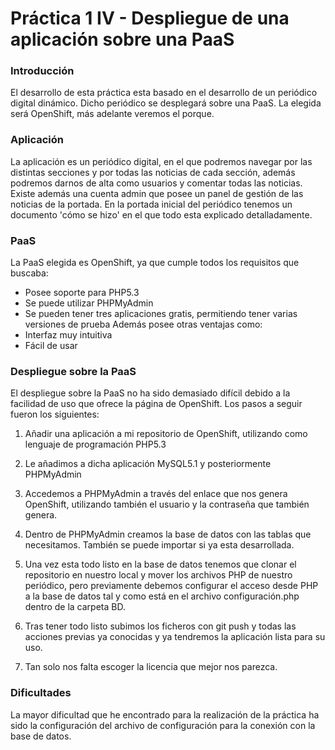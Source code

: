 # Práctica 1 IV - Despliegue de una aplicación sobre una PaaS

### Introducción

El desarrollo de esta práctica esta basado en el desarrollo de un periódico digital dinámico. Dicho periódico se desplegará sobre una PaaS. La elegida será OpenShift, más adelante veremos el porque.

### Aplicación

La aplicación es un periódico digital, en el que podremos navegar por las distintas secciones y por todas las noticias de cada sección, además podremos darnos de alta como usuarios y comentar todas las noticias. Existe además una cuenta admin que posee un panel de gestión de las noticias de la portada.
En la portada inicial del periódico tenemos un documento 'cómo se hizo' en el que todo esta explicado detalladamente.

### PaaS

La PaaS elegida es OpenShift, ya que cumple todos los requisitos que buscaba:
* Posee soporte para PHP5.3
* Se puede utilizar PHPMyAdmin
* Se pueden tener tres aplicaciones gratis, permitiendo tener varias versiones de prueba
Además posee otras ventajas como:
* Interfaz muy intuitiva
* Fácil de usar

### Despliegue sobre la PaaS

El despliegue sobre la PaaS no ha sido demasiado difícil debido a la facilidad de uso que ofrece la página de OpenShift.
Los pasos a seguir fueron los siguientes:
1. Añadir una aplicación a mi repositorio de OpenShift, utilizando como lenguaje de programación PHP5.3

2. Le añadimos a dicha aplicación MySQL5.1 y posteriormente PHPMyAdmin

3. Accedemos a PHPMyAdmin a través del enlace que nos genera OpenShift, utilizando también el usuario y la contraseña que también genera.

4. Dentro de PHPMyAdmin creamos la base de datos con las tablas que necesitamos. También se puede importar si ya esta desarrollada.

5. Una vez esta todo listo en la base de datos tenemos que clonar el repositorio en nuestro local y mover los archivos PHP de nuestro periódico, pero previamente debemos configurar el acceso desde PHP a la base de datos tal y como está en el archivo configuración.php dentro de la carpeta BD.

6. Tras tener todo listo subimos los ficheros con git push y todas las acciones previas ya conocidas y ya tendremos la aplicación lista para su uso.

7. Tan solo nos falta escoger la licencia que mejor nos parezca.

### Dificultades

La mayor dificultad que he encontrado para la realización de la práctica ha sido la configuración del archivo de configuración para la conexión con la base de datos.
